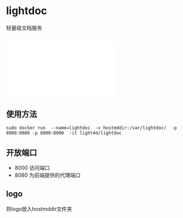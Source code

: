 # lightdoc
轻量级文档服务

## ![概述](doc/prd.md)
## 使用方法
```
sudo docker run  --name=lightdoc  -v hostmddir:/var/lightdoc/  -p 8080:8080 -p 8000:8000  -it light4d/lightdoc
``` 
 ## 开放端口
 * 8000 
 访问端口
 * 8080
 为前端提供的代理端口
 ## logo
 将logo放入hostmddir文件夹
 


